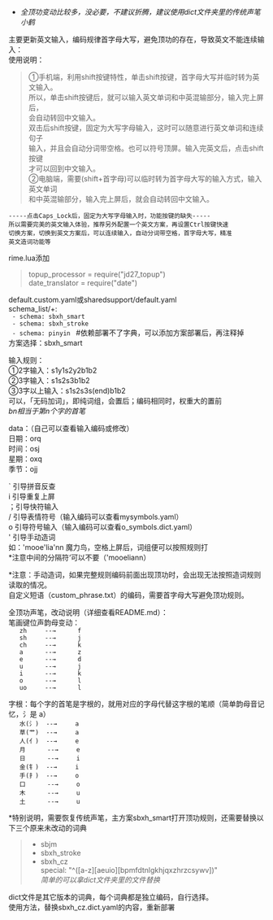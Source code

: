 * *全顶功变动比较多，没必要，不建议折腾，建议使用dict文件夹里的传统声笔小鹤*   

主要更新英文输入，编码规律首字母大写，避免顶功的存在，导致英文不能连续输入：	  
  使用说明：	  
>①手机端，利用shift按键特性，单击shift按键，首字母大写并临时转为英文输入。	   
    所以，单击shift按键后，就可以输入英文单词和中英混输部分，输入完上屏后，	   
    会自动转回中文输入。	   
    双击后shift按键，固定为大写字母输入，这时可以随意进行英文单词和连续句子	  
    输入，并且会自动分词带空格。也可以符号顶屏。输入完英文后，点击shift按键	  
    才可以回到中文输入。	   
>②电脑端，需要(shift+首字母)可以临时转为首字母大写的输入方式，输入英文单词	  
    和中英混输部分，输入完上屏后，就会自动转回中文输入。	
         
    -----点击Caps_Lock后，固定为大写字母输入时，功能按键的缺失-----	   
    所以需要完美的英文输入体验，推荐另外配置一个英文方案，再设置Ctrl按键快速	  
    切换方案，切换到英文方案后，可以连续输入，自动分词带空格，首字母大写，精准	  
    英文造词功能等  	  
    
rime.lua添加  
>topup_processor = require("jd27_topup")  
>date_translator = require("date")  
  
default.custom.yaml或sharedsupport/default.yaml  
schema_list/+:  
`  - schema: sbxh_smart  `  
`  - schema: sbxh_stroke  `  
`  - schema: pinyin  `       #依赖部署不了字典，可以添加方案部署后，再注释掉  
方案选择：sbxh_smart  

输入规则：  
①2字输入：s1y1s2y2b1b2  
②3字输入：s1s2s3b1b2  
③3字以上输入：s1s2s3s(end)b1b2  
可以，「无码加词」，即纯词组，会置后；编码相同时，权重大的置前  
*bn相当于第n个字的首笔*  

data：（自己可以查看输入编码或修改）  
日期：orq  
时间：osj  
星期：oxq  
季节：ojj  

` 引导拼音反查  
i 引导重复上屏  
；引导快符输入  
/ 引导表情符号（输入编码可以查看mysymbols.yaml）  
o 引导符号输入（输入编码可以查看o_symbols.dict.yaml）  
' 引导手动造词  
如：'mooe'lia'nn	魔力鸟，空格上屏后，词组便可以按照规则打  
*注意中间的分隔符‘可以不要（'mooeliann）  

*注意：手动造词，如果完整规则编码前面出现顶功时，会出现无法按照造词规则读取的情况。  
      自定义短语（custom_phrase.txt）的编码，需要首字母大写避免顶功规则。 

全顶功声笔，改动说明（详细查看README.md）：  
笔画键位声韵母变动：  
`    zh     --→      f    `  
`    sh     --→      j    `  
`    ch     --→      k    `  
`    a      --→      z    `  
`    e      --→      d    `  
`    u      --→      j    `  
`    i      --→      k    `  
`    o      --→      l    `  
`    uo     --→      l    `  

字根：每个字的首笔是字根的，就用对应的字母代替这字根的笔顺（简单韵母音记忆，氵是 a）  
`    水(氵)  --→     a    `  
`    草(艹)  --→     a    `  
`    人(亻)  --→     e    `  
`    月      --→     e    `  
`    日      --→     i    `  
`    金(钅)  --→     i    `  
`    手(扌)  --→     o    `  
`    口      --→     o    `  
`    木      --→     u    `  
`    土      --→     u    `  

*特别说明，需要恢复传统声笔，主方案sbxh_smart打开顶功规则，还需要替换以下三个原来未改动的词典  
>- sbjm  
>- sbxh_stroke  
>- sbxh_cz  
special: "^([a-z][aeuio][bpmfdtnlgkhjqxzhrzcsywv])"  
*简单的可以拿dict文件夹里的文件替换*  

dict文件是其它版本的词典，每个词典都是独立编码，自行选择。  
使用方法，替换sbxh_cz.dict.yaml的内容，重新部署  
